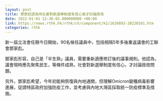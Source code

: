 ```yaml
---
layout: post
title: 鄧家彪認為待社會對新選舉制度有信心後才討論政改
date: 2022-01-01 12:36:02.000000000 +08:00
link: https://news.rthk.hk/rthk/ch/component/k2/1626893-20220101.htm
categories: rthk
---
```


新一屆立法會任期今日開始，90名候任議員中，包括相隔5年多後重返議會的工聯會鄧家彪。

鄧家彪形容，自己是「半生熟」議員，需要重新適應修訂後的議事規則。他認為，議會現時應先聚焦民生，等條件成熟，社會對新選舉制度有信心，才討論政改問題。

另外，鄧家彪希望，今年初能夠恢復與內地通關，但理解Omicron變種病毒影響進展，促請特區政府加強防疫工作，並考慮與內地大灣區採取統一防疫標準及措施。
